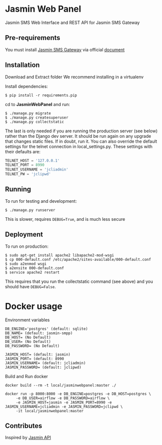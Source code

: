 # Jasmin Web Panel
Jasmin SMS Web Interface and REST API for Jasmin SMS Gateway

## Pre-requirements
You must install [Jasmin SMS Gateway](https://github.com/jookies/jasmin) via official [document](http://docs.jasminsms.com/en/latest/installation/index.html)
## Installation
Download and Extract folder
We recommend installing in a virtualenv

Install dependencies:

```shell
$ pip install -r requirements.pip
```
cd to **JasminWebPanel** and run:
```shell
$ ./manage.py migrate 
$ ./manage.py createsuperuser 
$ ./manage.py collectstatic
```
The last is only needed if you are running the production server (see below) rather than the Django dev server. It should be run again on any upgrade that changes static files. If in doubt, run it.
You can also override the default settings for the telnet connection in local_settings.py. These settings with their defaults are:
```python
TELNET_HOST = '127.0.0.1'
TELNET_PORT = 8990
TELNET_USERNAME = 'jcliadmin'
TELNET_PW = 'jclipwd'
```
## Running

To run for testing and development: 
```shell
$ ./manage.py runserver
```
This is slower, requires `DEBUG=True`, and is much less secure

## Deployment
To run on production:
```shell
$ sudo apt-get install apache2 libapache2-mod-wsgi
$ cp 000-default.conf /etc/apache2/sites-available/000-default.conf
$ sudo a2enmod wsgi
$ a2ensite 000-default.conf
$ service apache2 restart
```
This requires that you run the collectstatic command (see above) and you should have `DEBUG=False`.

# Docker usage

Environment variables

```
DB_ENGINE='postgres' (default: sqlite)
DB_NAME= (default: jasmin-smpp)
DB_HOST= (No Default)
DB_USER= (No Default)
DB_PASSWORD= (No Default)

JASMIN_HOST= (default: jasmin)
JASMIN_PORT= (default: 8990
JASMIN_USERNAME= (default: jcliadmin)
JASMIN_PASSWORD= (default: jclipwd)
```

Build and Run docker

```shell
docker build --rm -t local/jasminwebpanel:master ./

docker run -p 8000:8000 -e DB_ENGINE=postgres -e DB_HOST=postgres \
	 -e DB_USER=airflow -e DB_PASSWORD=airflow \
	 -e JASMIN_HOST=jasmin -e JASMIN_PORT=8990 -e JASMIN_USERNAME=jcliadmin -e JASMIN_PASSWORD=jclipwd \
	 -it local/jasminwebpanel:master
```
## Contributes

Inspired by [Jasmin API](https://github.com/jookies/jasmin-api)
